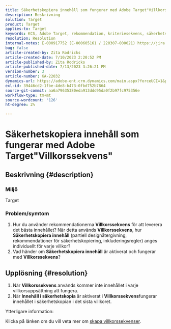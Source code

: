 ```yaml
---
title: Säkerhetskopiera innehåll som fungerar med Adobe Target"Villkorssekvens"
description: Beskrivning
solution: Target
product: Target
applies-to: Target
keywords: KCS, Adobe Target, rekommendation, kriteriesekvens, säkerhetskopieringsinnehåll
resolution: Resolution
internal-notes: E-000917752 (E-000605161 / 220307-000021) https://jira.corp.adobe.com/browse/RECS-5221 https://jira.corp.adobe.com/browse/RECS-5395
bug: false
article-created-by: Zita Rodricks
article-created-date: 7/10/2023 2:20:52 PM
article-published-by: Zita Rodricks
article-published-date: 7/13/2023 3:26:21 PM
version-number: 3
article-number: KA-22032
dynamics-url: https://adobe-ent.crm.dynamics.com/main.aspx?forceUCI=1&pagetype=entityrecord&etn=knowledgearticle&id=39d227f4-2c1f-ee11-9cbe-6045bd006c82
exl-id: 39446cd2-1fbe-4de8-b473-0fbd752b7864
source-git-commit: aa6a79635380eda913ddd95da0f2b97fc975356e
workflow-type: tm+mt
source-wordcount: '126'
ht-degree: 2%

---
```


# Säkerhetskopiera innehåll som fungerar med Adobe Target&quot;Villkorssekvens&quot;

## Beskrivning {#description}


### Miljö

Target

### Problem/symtom

1. Hur du använder rekommendationerna <b>Villkorssekvens</b> för att leverera det bästa innehållet? När detta används <b>Villkorssekvens</b>, hur <b>Säkerhetskopiera innehåll</b> (partiell designåtergivning, rekommendationer för säkerhetskopiering, inkluderingsregler) anges individuellt för varje villkor?
2. Vad händer om <b>Säkerhetskopiera innehåll</b> är aktiverat och fungerar med <b>Villkorssekvens</b>?



## Upplösning {#resolution}


1. När <b>Villkorssekvens</b> används kommer inte innehållet i varje villkorsuppsättning att fungera.
2. När <b>Innehåll i säkerhetskopia</b> är aktiverat i <b>Villkorssekvens</b>fungerar innehållet i säkerhetskopian i det sista villkoret.


Ytterligare information:

Klicka på länken om du vill veta mer om [skapa villkorssekvenser](https://experienceleague.adobe.com/docs/target/using/recommendations/criteria/create-criteria-sequence.html).
